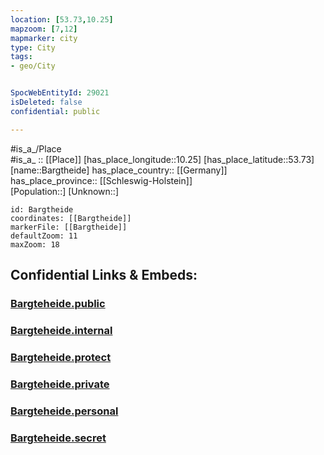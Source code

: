 ```yaml
---
location: [53.73,10.25] 
mapzoom: [7,12] 
mapmarker: city 
type: City
tags:
- geo/City


SpocWebEntityId: 29021
isDeleted: false
confidential: public

---
```

#is_a_/Place  
#is_a_ :: [[Place]] 
[has_place_longitude::10.25] 
[has_place_latitude::53.73] 
[name::Bargtheide] 
has_place_country:: [[Germany]]  
has_place_province:: [[Schleswig-Holstein]]  
[Population::] 
[Unknown::] 


```leaflet
id: Bargtheide
coordinates: [[Bargtheide]] 
markerFile: [[Bargtheide]] 
defaultZoom: 11 
maxZoom: 18
```


## Confidential Links & Embeds: 

### [Bargteheide.public](/_public/\Earth\Continent\Europe\Europe~Central\Germany\Germany~West\Schleswig-Holstein\counties~SH\Stormarn\cities~StormarnBargteheide.public.md) 

### [Bargteheide.internal](/_internal/\Earth\Continent\Europe\Europe~Central\Germany\Germany~West\Schleswig-Holstein\counties~SH\Stormarn\cities~StormarnBargteheide.internal.md) 

### [Bargteheide.protect](/_protect/\Earth\Continent\Europe\Europe~Central\Germany\Germany~West\Schleswig-Holstein\counties~SH\Stormarn\cities~StormarnBargteheide.protect.md) 

### [Bargteheide.private](/_private/\Earth\Continent\Europe\Europe~Central\Germany\Germany~West\Schleswig-Holstein\counties~SH\Stormarn\cities~StormarnBargteheide.private.md) 

### [Bargteheide.personal](/_personal/\Earth\Continent\Europe\Europe~Central\Germany\Germany~West\Schleswig-Holstein\counties~SH\Stormarn\cities~StormarnBargteheide.personal.md) 

### [Bargteheide.secret](/_secret/\Earth\Continent\Europe\Europe~Central\Germany\Germany~West\Schleswig-Holstein\counties~SH\Stormarn\cities~StormarnBargteheide.secret.md)

